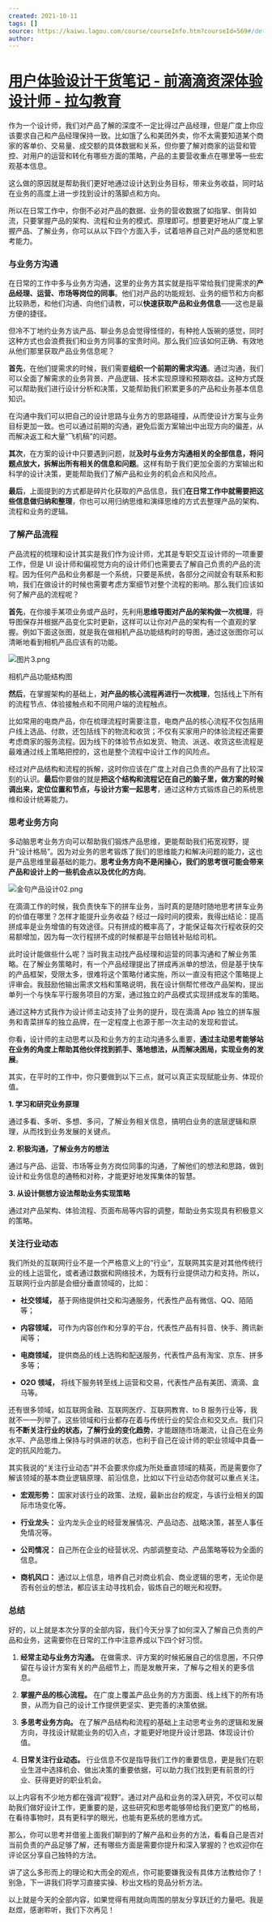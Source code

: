 ```yaml
---
created: 2021-10-11
tags: []
source: https://kaiwu.lagou.com/course/courseInfo.htm?courseId=569#/detail/pc?id=5842
author: 
---
```


# [用户体验设计干货笔记 - 前滴滴资深体验设计师 - 拉勾教育](https://kaiwu.lagou.com/course/courseInfo.htm?courseId=569#/detail/pc?id=5842)


作为一个设计师，我们对产品了解的深度不一定比得过产品经理，但是广度上你应该要求自己和产品经理保持一致。比如饿了么和美团外卖，你不太需要知道某个商家的客单价、交易量、成交额的具体数据和关系，但你要了解对商家的运营和管控、对用户的运营和转化有哪些方面的策略，产品的主要营收重点在哪里等一些宏观基本信息。

这么做的原因就是帮助我们更好地通过设计达到业务目标，带来业务收益，同时站在业务的高度上进一步找到设计的落脚点和方向。

所以在日常工作中，你倒不必对产品的数据、业务的营收数据了如指掌、倒背如流，只要掌握产品的架构、流程和业务的模式、原理即可。想要更好地从广度上掌握产品、了解业务，你可以从以下四个方面入手，试着培养自己对产品的感觉和思考能力。

### 与业务方沟通

在日常的工作中多与业务方沟通，这里的业务方其实就是指平常给我们提需求的**产品经理、运营、市场等岗位的同事**。他们对产品的功能规划、业务的细节和方向都比较熟悉，和他们沟通、向他们请教，可以**快速获取产品和业务信息**——这也是最方便的捷径。

但冷不丁地约业务方谈产品、聊业务总会觉得怪怪的，有种抢人饭碗的感觉，同时这种方式也会浪费我们和业务方同事的宝贵时间。那么我们应该如何正确、有效地从他们那里获取产品业务信息呢？

**首先**，在他们提需求的时候，我们需要**组织一个前期的需求沟通**。通过沟通，我们可以全面了解需求的业务背景、产品逻辑、技术实现原理和预期收益。这种方式既可以帮助我们进行设计分析和决策，又能帮助我们积累更多的产品和业务基本信息知识。

在沟通中我们可以把自己的设计思路与业务方的思路碰撞，从而使设计方案与业务目标更加一致。也可以通过前期的沟通，避免后面方案输出中出现方向的偏差，从而解决返工和大量“飞机稿”的问题。

**其次**，在方案的设计中只要遇到问题，就**及时与业务方沟通相关的全部信息，将问题点放大，拆解出所有相关的信息和问题**。这样有助于我们更加全面的方案输出和科学的设计决策，更能帮助我们了解产品和业务的机会点和风险点。

**最后**，上面提到的方式都是碎片化获取的产品信息，我们**在日常工作中就需要把这些信息做归纳和整理**，你也可以用归纳思维和演绎思维的方式去整理产品的架构、流程和业务的逻辑。

### 了解产品流程

产品流程的梳理和设计其实是我们作为设计师，尤其是专职交互设计师的一项重要工作，但是 UI 设计师和偏视觉方向的设计师们也需要去了解自己负责的产品的流程。因为任何产品和业务都是一个系统，只要是系统，各部分之间就会有联系和影响，我们在做设计的时候也需要考虑方案细节对整个流程的影响。那么我们应该如何了解产品的流程呢？

**首先**，在你接手某项业务或产品时，先利用**思维导图对产品的架构做一次梳理**，将导图保存并根据产品变化实时更新，这样可以让你对产品的架构有一个直观的掌握。例如下面这张图，就是我在做相机产品功能结构时的导图，通过这张图你可以清晰地看到相机产品应该有的功能。

![图片3.png](https://s0.lgstatic.com/i/image/M00/76/F6/Ciqc1F_IyoGAXCzgAAMeOJLiJ3c291.png)

相机产品功能结构图

**然后**，在掌握架构的基础上，**对产品的核心流程再进行一次梳理**，包括线上下所有的流程节点、体验接触点和不同用户端的流程触点。

比如常用的电商产品，你在梳理流程时需要注意，电商产品的核心流程不仅包括用户线上选品、付款，还包括线下的物流和收货；不仅有买家用户的体验流程还需要考虑商家的服务流程。因为线下的体验节点如发货、物流、派送、收货这些流程是最难通过线上策略把控的，这也是整个流程中设计工作的风险点。

经过对产品结构和流程的拆解，这时你应该在广度上对自己负责的产品有了比较深刻的认识。**最后**你要做的就是**把这个结构和流程记在自己的脑子里，做方案的时候调出来，定位位置和节点，与设计方案一起思考**，通过这种方式锻炼自己的系统思维和设计统筹能力。

### 思考业务方向

多动脑思考业务方向可以帮助我们锻炼产品思维，更能帮助我们拓宽视野，提升“设计格局”。因为对业务的思考锻炼了我们的思维能力和解决问题的能力，这也是产品思维里最基础的能力。**思考业务方向不是闲操心，我们的思考很可能会带来产品和设计上的一些机会点以及优化的方向**。

![金句产品设计02.png](https://s0.lgstatic.com/i/image/M00/76/63/CgqCHl_IXKGADjhJAAVwDA6vZt8896.png)

在滴滴工作的时候，我负责快车下的拼车业务，当时真的是随时随地思考拼车业务的价值在哪里？怎样才能提升业务收益？经过一段时间的摸索，我得出结论：提高拼成率是业务增值的有效途径。只有拼成的概率高了，才能保证每次行程收获的交易额增加，因为每一次行程拼不成的时候都是平台赔钱补贴给司机。

此时设计能做些什么呢？当时我主动找产品经理和运营的同事沟通和了解业务策略。在了解业务策略时，有一个产品经理提出了拼成再派单的想法，但是基于快车的产品框架，受限太多，很难将这个策略付诸实施，所以一直没有把这个策略提上评审会。我鼓励他输出需求文档和策略说明，我在设计侧帮忙修改产品架构，提出单列一个与快车平行服务项目的方案，通过独立的产品模式实现拼成发车的策略。

通过这种方式我作为设计师主动支持了业务的提升，现在滴滴 App 独立的拼车服务和青菜拼车的独立品牌，在一定程度上也源于那一次主动的发现和尝试。

你看，设计师的主动思考以及和业务方的主动沟通多么重要，**通过主动思考能够站在业务的角度上帮助其他伙伴找到抓手、落地想法，从而解决困局，实现业务的发展**。

其实，在平时的工作中，你只要做到以下三点，就可以真正实现赋能业务、体现价值。

**1\. 学习和研究业务原理**

通过多看、多听、多想、多问，了解业务相关信息，搞明白业务的底层逻辑和原理，从而找到业务发展的关键点。

**2\. 积极沟通，了解业务方的想法**

通过与产品、运营、市场等业务方岗位同事的沟通，了解他们的想法和思路，做到设计和业务信息的通畅和对称，才能更好地发挥集体的智慧。

**3\. 从设计侧想方设法帮助业务实现策略**

通过对产品架构、体验流程、页面布局等内容的调整，帮助业务实现具有积极意义的策略。

### 关注行业动态

我们所处的互联网行业不是一个严格意义上的“行业”，互联网其实是对其他传统行业的线上运营化，或者通过数据和网络技术，为既有行业提供动力和支持。所以，互联网行业内部是会细分垂直领域的，比如：

-   **社交领域，** 基于网络提供社交和沟通服务，代表性产品有微信、QQ、陌陌等；
    
-   **内容领域，** 可作为内容创作和分享的平台，代表性产品有抖音、快手、腾讯新闻等；
    
-   **电商领域，** 提供商品的线上选购和配送服务，代表性产品有淘宝、京东、拼多多等；
    
-   **O2O 领域，** 将线下服务转至线上运营和交易，代表性产品有美团、滴滴、盒马等。
    

还有很多领域，如互联网金融、互联网医疗、互联网教育、to B 服务行业等，我就不一一列举了。这些领域和行业都存在着与传统行业的契合点和交叉点。我们只有**不断关注行业的状态，了解行业的变化趋势**，才能跟随市场潮流，让自己在业务水平、产品思维上保持与时俱进的状态，也利于自己在设计师的职业领域中具备一定的抗风险能力。

其实我说的“关注行业动态”并不会要求你成为所处垂直领域的精英，而是需要你了解该领域的基本商业逻辑原理、前沿信息，比如以下行业动态你就可以重点关注。

-   **宏观形势：** 国家对该行业的政策、法规，最新出台的规定，与该行业相关的国际市场变化等。
    
-   **行业龙头：** 业内龙头企业的经营发展情况、产品动态、战略决策，甚至人事任免情况等。
    
-   **公司情况：** 自己所在企业的经营状况、内部调整变动、产品策略等较为全面的信息。
    
-   **商机风口：** 通过以上信息，培养自己对商业机会、商业逻辑的思考，无论你是否有创业的想法，都应该主动寻找机会，锻炼自己的眼光和视野。
    

### 总结

好的，以上就是本次分享的全部内容，我们今天分享了如何深入了解自己负责的产品和业务，这需要你在日常的工作中注意养成以下四个好习惯。

1.  **经常主动与业务方沟通。** 在做需求、评方案的时候拓展自己的信息圈，不只停留在与设计方案有关的产品细节上，而是发散开来，了解与之相关的更多信息。
    
2.  **掌握产品的核心流程。** 在广度上覆盖产品业务的方方面面、线上线下的所有场景，从而为自己的设计工作提供更坚实、更完善的决策依据。
    
3.  **多思考业务方向。** 在了解产品结构和流程的基础上主动思考业务的逻辑和发展方向，寻找设计赋能业务的切入点，才能更好地提升设计思路、体现设计价值。
    
4.  **日常关注行业动态。** 行业信息不仅是指导我们工作的重要信息，更是我们在职业生涯中选择机会、做出决策的重要依据，可以助力我们找到更有前景的行业、获得更好的职业机会。
    

以上内容有不少地方都在强调“视野”。通过对产品和业务的深入研究，不仅可以帮助我们做好设计工作，更重要的是，这些研究和思考能够带给我们更宽广的格局，在看待事物时，具有更科学的眼光，也能有更系统的思维方式。

那么，你可以思考并借鉴上面我们聊到的了解产品和业务的方法，看看自己是否对当前负责的产品足够了解，还有哪些方面是需要你提升和深入掌握的？也欢迎你在评论区分享自己独特的方法。

讲了这么多形而上的理论和大而全的观点，你可能要嫌我没有具体方法教给你了！别急，下一讲我们将学习直接实操、秒出文档的竞品分析方法。

以上就是今天的全部内容，如果觉得有用就向周围的朋友分享跃迁的力量吧。我是赵煜，感谢聆听，我们下次再见！
